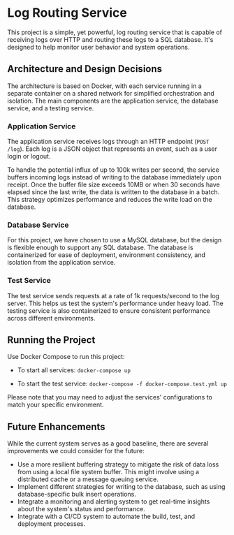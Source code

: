 # Log Routing Service

This project is a simple, yet powerful, log routing service that is capable of receiving logs over HTTP and routing these logs to a SQL database. It's designed to help monitor user behavior and system operations.

## Architecture and Design Decisions

The architecture is based on Docker, with each service running in a separate container on a shared network for simplified orchestration and isolation. The main components are the application service, the database service, and a testing service. 

### Application Service

The application service receives logs through an HTTP endpoint (`POST /log`). Each log is a JSON object that represents an event, such as a user login or logout.

To handle the potential influx of up to 100k writes per second, the service buffers incoming logs instead of writing to the database immediately upon receipt. Once the buffer file size exceeds 10MB or when 30 seconds have elapsed since the last write, the data is written to the database in a batch. This strategy optimizes performance and reduces the write load on the database.

### Database Service

For this project, we have chosen to use a MySQL database, but the design is flexible enough to support any SQL database. The database is containerized for ease of deployment, environment consistency, and isolation from the application service.

### Test Service

The test service sends requests at a rate of 1k requests/second to the log server. This helps us test the system's performance under heavy load. The testing service is also containerized to ensure consistent performance across different environments.

## Running the Project

Use Docker Compose to run this project:

- To start all services: `docker-compose up`

- To start the test service: `docker-compose -f docker-compose.test.yml up`

Please note that you may need to adjust the services' configurations to match your specific environment.

## Future Enhancements

While the current system serves as a good baseline, there are several improvements we could consider for the future:

- Use a more resilient buffering strategy to mitigate the risk of data loss from using a local file system buffer. This might involve using a distributed cache or a message queuing service.
- Implement different strategies for writing to the database, such as using database-specific bulk insert operations.
- Integrate a monitoring and alerting system to get real-time insights about the system's status and performance.
- Integrate with a CI/CD system to automate the build, test, and deployment processes.